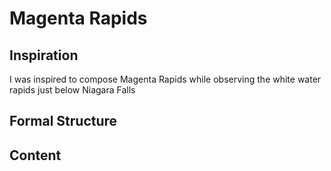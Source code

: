 # Magenta Rapids

## Inspiration
I was inspired to compose Magenta Rapids while observing the white water rapids
just below Niagara Falls

## Formal Structure

## Content
